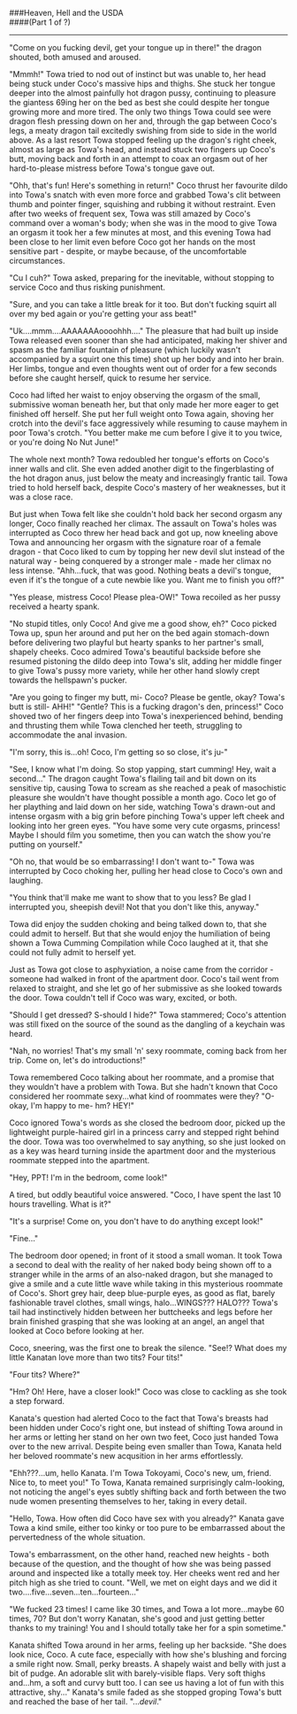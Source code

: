###Heaven, Hell and the USDA  
####(Part 1 of ?)

***

"Come on you fucking devil, get your tongue up in there!" the dragon shouted, both amused and aroused.

"Mmmh!" 
Towa tried to nod out of instinct but was unable to, her head being stuck under Coco's massive hips and thighs. She stuck her tongue deeper into the almost painfully hot dragon pussy, continuing to pleasure the giantess 69ing her on the bed as best she could despite her tongue growing more and more tired. The only two things Towa could see were dragon flesh pressing down on her and, through the gap between Coco's legs, a meaty dragon tail excitedly swishing from side to side in the world above. 
As a last resort Towa stopped feeling up the dragon's right cheek, almost as large as Towa's head, and instead stuck two fingers up Coco's butt, moving back and forth in an attempt to coax an orgasm out of her hard-to-please mistress before Towa's tongue gave out.

"Ohh, that's fun! Here's something in return!"
Coco thrust her favourite dildo into Towa's snatch with even more force and grabbed Towa's clit between thumb and pointer finger, squishing and rubbing it without restraint. Even after two weeks of frequent sex, Towa was still amazed by Coco's command over a woman's body; when she was in the mood to give Towa an orgasm it took her a few minutes at most, and this evening Towa had been close to her limit even before Coco got her hands on the most sensitive part - despite, or maybe because, of the uncomfortable circumstances.

"Cu I cuh?" Towa asked, preparing for the inevitable, without stopping to service Coco and thus risking punishment.

"Sure, and you can take a little break for it too. But don't fucking squirt all over my bed again or you're getting your ass beat!"

"Uk....mmm....AAAAAAAoooohhh...." The pleasure that had built up inside Towa released even sooner than she had anticipated, making her shiver and spasm as the familiar fountain of pleasure (which luckily wasn't accompanied by a squirt one this time) shot up her body and into her brain. Her limbs, tongue and even thoughts went out of order for a few seconds before she caught herself, quick to resume her service. 

Coco had lifted her waist to enjoy observing the orgasm of the small, submissive woman beneath her, but that only made her more eager to get finished off herself. She put her full weight onto Towa again, shoving her crotch into the devil's face aggressively while resuming to cause mayhem in poor Towa's crotch.
"You better make me cum before I give it to you twice, or you're doing No Nut June!"

The whole next month? Towa redoubled her tongue's efforts on Coco's inner walls and clit. She even added another digit to the fingerblasting of the hot dragon anus, just below the meaty and increasingly frantic tail. Towa tried to hold herself back, despite Coco's mastery of her weaknesses, but it was a close race.

But just when Towa felt like she couldn't hold back her second orgasm any longer, Coco finally reached her climax. The assault on Towa's holes was interrupted as Coco threw her head back and got up, now kneeling above Towa and announcing her orgasm with the signature roar of a female dragon - that Coco liked to cum by topping her new devil slut instead of the natural way - being conquered by a stronger male - made her climax no less intense.
"Ahh...fuck, that was good. Nothing beats a devil's tongue, even if it's the tongue of a cute newbie like you. Want me to finish you off?"

"Yes please, mistress Coco! Please plea-OW!" Towa recoiled as her pussy received a hearty spank.

"No stupid titles, only Coco! And give me a good show, eh?" Coco picked Towa up, spun her around and put her on the bed again stomach-down before delivering two playful but hearty spanks to her partner's small, shapely cheeks. Coco admired Towa's beautiful backside before she resumed pistoning the dildo deep into Towa's slit, adding her middle finger to give Towa's pussy more variety, while her other hand slowly crept towards the hellspawn's pucker.

"Are you going to finger my butt, mi- Coco? Please be gentle, okay? Towa's butt is still- AHH!"
"Gentle? This is a fucking dragon's den, princess!" Coco shoved two of her fingers deep into Towa's inexperienced behind, bending and thrusting them while Towa clenched her teeth, struggling to accommodate the anal invasion.

"I'm sorry, this is...oh! Coco, I'm getting so so close, it's ju-"

"See, I know what I'm doing. So stop yapping, start cumming! Hey, wait a second..." The dragon caught Towa's flailing tail and bit down on its sensitive tip, causing Towa to scream as she reached a peak of masochistic pleasure she wouldn't have thought possible a month ago. Coco let go of her plaything and laid down on her side, watching Towa's drawn-out and intense orgasm with a big grin before pinching Towa's upper left cheek and looking into her green eyes. 
"You have some very cute orgasms, princess! Maybe I should film you sometime, then you can watch the show you're putting on yourself."

"Oh no, that would be so embarrassing! I don't want to-" Towa was interrupted by Coco choking her, pulling her head close to Coco's own and laughing.

"You think that'll make me want to show that to you less? Be glad I interrupted you, sheepish devil! Not that you don't like this, anyway."

Towa did enjoy the sudden choking and being talked down to, that she could admit to herself. But that she would enjoy the humiliation of being shown a Towa Cumming Compilation while Coco laughed at it, that she could not fully admit to herself yet.

Just as Towa got close to asphyxiation, a noise came from the corridor - someone had walked in front of the apartment door. Coco's tail went from relaxed to straight, and she let go of her submissive as she looked towards the door. Towa couldn't tell if Coco was wary, excited, or both.

"Should I get dressed? S-should I hide?" Towa stammered; Coco's attention was still fixed on the source of the sound as the dangling of a keychain was heard.

"Nah, no worries! That's my small 'n' sexy roommate, coming back from her trip. Come on, let's do introductions!"

Towa remembered Coco talking about her roommate, and a promise that they wouldn't have a problem with Towa. But she hadn't known that Coco considered her roommate sexy...what kind of roommates were they? 
"O-okay, I'm happy to me- hm? HEY!"

Coco ignored Towa's words as she closed the bedroom door, picked up the lightweight purple-haired girl in a princess carry and stepped right behind the door. Towa was too overwhelmed to say anything, so she just looked on as a key was heard turning inside the apartment door and the mysterious roommate stepped into the apartment.

"Hey, PPT! I'm in the bedroom, come look!"

A tired, but oddly beautiful voice answered. "Coco, I have spent the last 10 hours travelling. What is it?"

"It's a surprise! Come on, you don't have to do anything except look!"

"Fine..."

The bedroom door opened; in front of it stood a small woman. It took Towa a second to deal with the reality of her naked body being shown off to a stranger while in the arms of an also-naked dragon, but she managed to give a smile and a cute little wave while taking in this mysterious roommate of Coco's.
Short grey hair, deep blue-purple eyes, as good as flat, barely fashionable travel clothes, small wings, halo...WINGS??? HALO??? Towa's tail had instinctively hidden between her buttcheeks and legs before her brain finished grasping that she was looking at an angel, an angel that looked at Coco before looking at her.

Coco, sneering, was the first one to break the silence. "See!? What does my little Kanatan love more than two tits? Four tits!"

"Four tits? Where?"

"Hm? Oh! Here, have a closer look!" Coco was close to cackling as she took a step forward.

Kanata's question had alerted Coco to the fact that Towa's breasts had been hidden under Coco's right one, but instead of shifting Towa around in her arms or letting her stand on her own two feet, Coco just handed Towa over to the new arrival. Despite being even smaller than Towa, Kanata held her beloved roommate's new acqusition in her arms effortlessly.

"Ehh???...um, hello Kanata. I'm Towa Tokoyami, Coco's new, um, friend. Nice to, to meet you!"
To Towa, Kanata remained surprisingly calm-looking, not noticing the angel's eyes subtly shifting back and forth between the two nude women presenting themselves to her, taking in every detail.

"Hello, Towa. How often did Coco have sex with you already?" Kanata gave Towa a kind smile, either too kinky or too pure to be embarrassed about the pervertedness of the whole situation.

Towa's embarrassment, on the other hand, reached new heights - both because of the question, and the thought of how she was being passed around and inspected like a totally meek toy. Her cheeks went red and her pitch high as she tried to count. 
"Well, we met on eight days and we did it two....five...seven...ten...fourteen..."

"We fucked 23 times! I came like 30 times, and Towa a lot more...maybe 60 times, 70? But don't worry Kanatan, she's good and just getting better thanks to my training! You and I should totally take her for a spin sometime."

Kanata shifted Towa around in her arms, feeling up her backside.  "She does look nice, Coco. A cute face, especially with how she's blushing and forcing a smile right now. Small, perky breasts. A shapely waist and belly with just a bit of pudge. An adorable slit with barely-visible flaps. Very soft thighs and...hm, a soft and curvy butt too. I can see us having a lot of fun with this attractive, shy..."
Kanata's smile faded as she stopped groping Towa's butt and reached the base of her tail. 
"...*devil*."